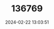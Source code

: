 ---
title: "136769"
category: "Pipistrellus murrayi"
draft: false
date: 2024-02-22 13:03:51
languages:
  English: ["Christmas Island Pipistrelle"]
---